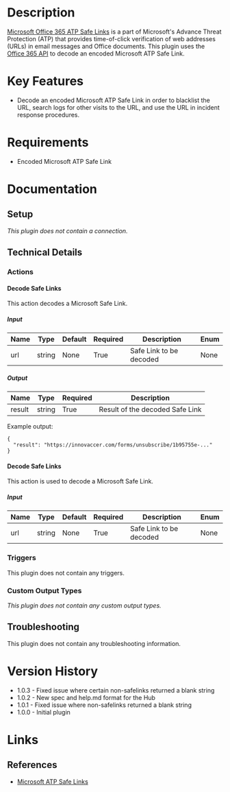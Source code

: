 # Description

[Microsoft Office 365 ATP Safe Links](https://docs.microsoft.com/en-us/office365/securitycompliance/atp-safe-links) is a part of Microsoft's Advance Threat Protection (ATP) that provides time-of-click verification of web addresses (URLs) in email messages and Office documents. This plugin uses the [Office 365 API](https://docs.microsoft.com/en-us/office/office-365-management-api/office-365-management-activity-api-schema) to decode an encoded Microsoft ATP Safe Link.

# Key Features

* Decode an encoded Microsoft ATP Safe Link in order to blacklist the URL, search logs for other visits to the URL, and use the URL in incident response procedures.

# Requirements

* Encoded Microsoft ATP Safe Link

# Documentation

## Setup

_This plugin does not contain a connection._

## Technical Details

### Actions

#### Decode Safe Links

This action decodes a Microsoft Safe Link.

##### Input

|Name|Type|Default|Required|Description|Enum|
|----|----|-------|--------|-----------|----|
|url|string|None|True|Safe Link to be decoded|None|

##### Output

|Name|Type|Required|Description|
|----|----|--------|-----------|
|result|string|True|Result of the decoded Safe Link|

Example output:

```
{
  "result": "https://innovaccer.com/forms/unsubscribe/1b95755e-..."
}
```

#### Decode Safe Links

This action is used to decode a Microsoft Safe Link.

##### Input

|Name|Type|Default|Required|Description|Enum|
|----|----|-------|--------|-----------|----|
|url|string|None|True|Safe Link to be decoded|None|

### Triggers

This plugin does not contain any triggers.

### Custom Output Types

_This plugin does not contain any custom output types._

## Troubleshooting

This plugin does not contain any troubleshooting information.

# Version History

* 1.0.3 - Fixed issue where certain non-safelinks returned a blank string
* 1.0.2 - New spec and help.md format for the Hub
* 1.0.1 - Fixed issue where non-safelinks returned a blank string
* 1.0.0 - Initial plugin

# Links

## References

* [Microsoft ATP Safe Links](https://docs.microsoft.com/en-us/office365/securitycompliance/atp-safe-links)

